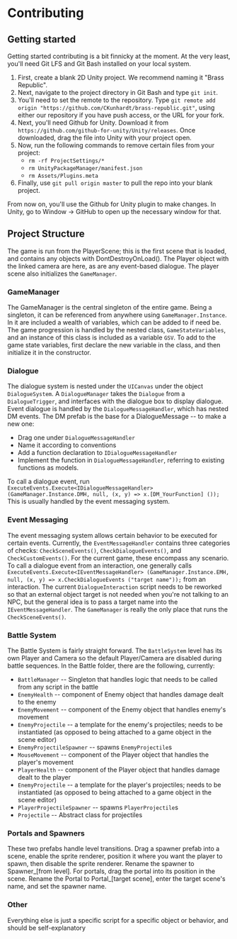 # Contributing

## Getting started

Getting started contributing is a bit finnicky at the moment. At the very least, you'll need Git LFS and Git Bash installed on your local system.
1. First, create a blank 2D Unity project. We recommend naming it "Brass Republic".
2. Next, navigate to the project directory in Git Bash and type `git init`.
3. You'll need to set the remote to the repository. Type `git remote add origin "https://github.com/CKunhardt/brass-republic.git"`, using either our repository if you have push access, or the URL for your fork.
4. Next, you'll need Github for Unity. Download it from `https://github.com/github-for-unity/Unity/releases`. Once downloaded, drag the file into Unity with your project open.
5. Now, run the following commands to remove certain files from your project:
    - `rm -rf ProjectSettings/*`
    - `rm UnityPackageManager/manifest.json`
    - `rm Assets/Plugins.meta`
6. Finally, use `git pull origin master` to pull the repo into your blank project.

From now on, you'll use the Github for Unity plugin to make changes. In Unity, go to Window -> GitHub to open up the necessary window for that.

## Project Structure

The game is run from the PlayerScene; this is the first scene that is loaded, and contains any objects with DontDestroyOnLoad(). The Player object with the linked camera are here, as are any event-based dialogue. The player scene also initializes the `GameManager`.

### GameManager

The GameManager is the central singleton of the entire game. Being a singleton, it can be referenced from anywhere using `GameManager.Instance`. In it are included a wealth of variables, which can be added to if need be. The game progression is handled by the nested class, `GameStateVariables`, and an instance of this class is included as a variable `GSV`. To add to the game state variables, first declare the new variable in the class, and then initialize it in the constructor.

### Dialogue

The dialogue system is nested under the `UICanvas` under the object `DialogueSystem`. A `DialogueManager` takes the `Dialogue` from a `DialogueTrigger`, and interfaces with the dialogue box to display dialogue. Event dialogue is handled by the `DialogueMessageHandler`, which has nested DM events. The DM prefab is the base for a DialogueMessage -- to make a new one: 
- Drag one under `DialogueMessageHandler`
- Name it according to conventions
- Add a function declaration to `IDialogueMessageHandler`
- Implement the function in `DialogueMessageHandler`, referring to existing functions as models.

To call a dialogue event, run `ExecuteEvents.Execute<IDialogueMessageHandler> (GameManager.Instance.DMH, null, (x, y) => x.[DM_YourFunction] ());` This is usually handled by the event messaging system.

### Event Messaging

The event messaging system allows certain behavior to be executed for certain events. Currently, the `EventMessageHandler` contains three categories of checks: `CheckSceneEvents()`, `CheckDialogueEvents()`, and `CheckCustomEvents()`. For the current game, these encompass any scenario. To call a dialogue event from an interaction, one generally calls `ExecuteEvents.Execute<IEventMessageHandler> (GameManager.Instance.EMH, null, (x, y) => x.CheckDialogueEvents ("target name"));` from an interaction. The current `DialogueInteraction` script needs to be reworked so that an external object target is not needed when you're not talking to an NPC, but the general idea is to pass a target name into the `IEventMessageHandler`. The `GameManager` is really the only place that runs the `CheckSceneEvents()`.

### Battle System

The Battle System is fairly straight forward. The `BattleSystem` level has its own Player and Camera so the default Player/Camera are disabled during battle sequences. In the Battle folder, there are the following, currently:
- `BattleManager` -- Singleton that handles logic that needs to be called from any script in the battle
- `EnemyHealth` -- component of Enemy object that handles damage dealt to the enemy
- `EnemyMovement` -- component of the Enemy object that handles enemy's movement
- `EnemyProjectile` -- a template for the enemy's projectiles; needs to be instantiated (as opposed to being attached to a game object in the scene editor)
- `EnemyProjectileSpawner` -- spawns `EnemyProjectile`s
- `MouseMovement` -- component of the Player object that handles the player's movement
- `PlayerHealth` -- component of the Player object that handles damage dealt to the player
- `EnemyProjectile` -- a template for the player's projectiles; needs to be instantiated (as opposed to being attached to a game object in the scene editor)
- `PlayerProjectileSpawner` -- spawns `PlayerProjectile`s
- `Projectile` -- Abstract class for projectiles

### Portals and Spawners

These two prefabs handle level transitions. Drag a spawner prefab into a scene, enable the sprite renderer, position it where you want the player to spawn, then disable the sprite renderer. Rename the spawner to Spawner_[from level]. For portals, drag the portal into its position in the scene. Rename the Portal to Portal_[target scene], enter the target scene's name, and set the spawner name.

### Other

Everything else is just a specific script for a specific object or behavior, and should be self-explanatory

